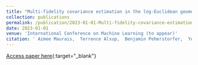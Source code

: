 ```yaml
---
title: "Multi-fidelity covariance estimation in the log-Euclidean geometry"
collection: publications
permalink: /publication/2023-01-01-Multi-fidelity-covariance-estimation-in-the-log-Euclidean-geometry
date: 2023-01-01
venue: 'International Conference on Machine Learning (to appear)'
citation: ' Aimee Maurais,  Terrence Alsup,  Benjamin Peherstorfer,  Youssef Marzouk, &quot;Multi-fidelity covariance estimation in the log-Euclidean geometry.&quot; In <i>International Conference on Machine Learning.</i> PMLR, 2023.'
---
```

[Access paper here](https://doi.org/10.48550/arXiv.2301.13749){:target="_blank"}
